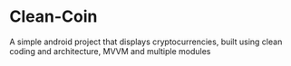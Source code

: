 # Clean-Coin
A simple android project that displays cryptocurrencies, built using clean coding and architecture, MVVM and multiple modules
